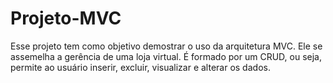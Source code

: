 # Projeto-MVC

Esse projeto tem como objetivo demostrar o uso da arquitetura MVC.
Ele se assemelha a gerência de uma loja virtual.
É formado por um CRUD, ou seja, permite ao usuário inserir, excluir, visualizar e alterar os dados.

